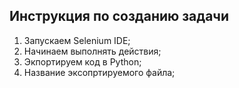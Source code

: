 ## Инструкция по созданию задачи

1. Запускаем Selenium IDE;
2. Начинаем выполнять действия;
3. Экпортируем код в Python;
4. Название эксопртируемого файла;
